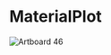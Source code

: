 # MaterialPlot
![Artboard 46](https://user-images.githubusercontent.com/48959790/194728761-7690a566-456b-4f69-afda-f3d7c0148b09.png)
